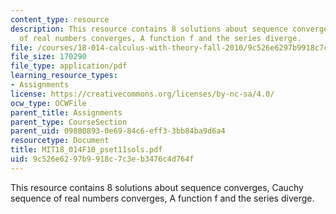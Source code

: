 ```yaml
---
content_type: resource
description: This resource contains 8 solutions about sequence converges, Cauchy sequence
  of real numbers converges, A function f and the series diverge.
file: /courses/18-014-calculus-with-theory-fall-2010/9c526e6297b9918c7c3eb3476c4d764f_MIT18_014F10_pset11sols.pdf
file_size: 170290
file_type: application/pdf
learning_resource_types:
- Assignments
license: https://creativecommons.org/licenses/by-nc-sa/4.0/
ocw_type: OCWFile
parent_title: Assignments
parent_type: CourseSection
parent_uid: 09800893-0e69-84c6-eff3-3bb84ba9d6a4
resourcetype: Document
title: MIT18_014F10_pset11sols.pdf
uid: 9c526e62-97b9-918c-7c3e-b3476c4d764f
---
```

This resource contains 8 solutions about sequence converges, Cauchy sequence of real numbers converges, A function f and the series diverge.
